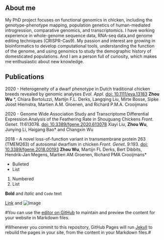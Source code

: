 ## About me
My PhD project focuses on functional genomics in chicken, including the genotype-phenotype mapping, population genetics of 
human-mediated introgression, comparative genomics, and transcriptomics.
I have working experience in whole-genome sequence data, RNA-seq data,and genome editing techniques (CRISPR-Cas9).
My passion and interest are growing in bioinformatics to develop computational tools, understanding the function of the genome, and using genomics to study the demographic history of domesticated populations. And I am a person full of curiosity, which makes me enthusiastic about new knowledge.


## Publications

2020 - Heterogeneity of a dwarf phenotype in Dutch traditional chicken breeds revealed by genomic analyses 
*Evol. Appl.* [doi: 10.1111/eva.13183](https://onlinelibrary.wiley.com/doi/abs/10.1111/eva.13183)
**Zhou Wu** *, Chiara Bortoluzzi, Martijn F.L. Derks, Langqing Liu, Mirte Bosse, Sipke Joost Hiemstra, Martien A.M. Groenen, and Richard P.M.A. Crooijmans

2020 - Genome Wide Association Study and Transcriptome Differential Expression Analysis of the Feathering Rate in Shouguang Chickens
*Front. Genet.* 11:613078. [doi: 10.3389/fgene.2020.613078](https://www.frontiersin.org/articles/10.3389/fgene.2020.613078/full)
Xiayi Liu, **Zhou Wu**, Junying Li, Haigang Bao* and Changxin Wu

2018 - A novel loss-of-function variant in transmembrane protein 263 (TMEM263) of autosomal dwarfism in chicken
*Front. Genet*. 9:193. [doi: 10.3389/fgene.2018.00193](https://www.frontiersin.org/articles/10.3389/fgene.2018.00193/full)
**Zhou Wu**, Martijn FL Derks, Bert Dibbits, Hendrik-Jan Megens, Martien AM Groenen, Richard PMA Crooijmans*




- Bulleted
- List

1. Numbered
2. List

**Bold** and _Italic_ and `Code` text

[Link](url) and ![Image](src)

#You can use the [editor on GitHub](https://github.com/wzuhou/Z_Wu_station/edit/gh-pages/index.md) to maintain and preview the content for your website in Markdown files.

#Whenever you commit to this repository, GitHub Pages will run [Jekyll](https://jekyllrb.com/) to rebuild the pages in your site, from the content in your Markdown files.#

